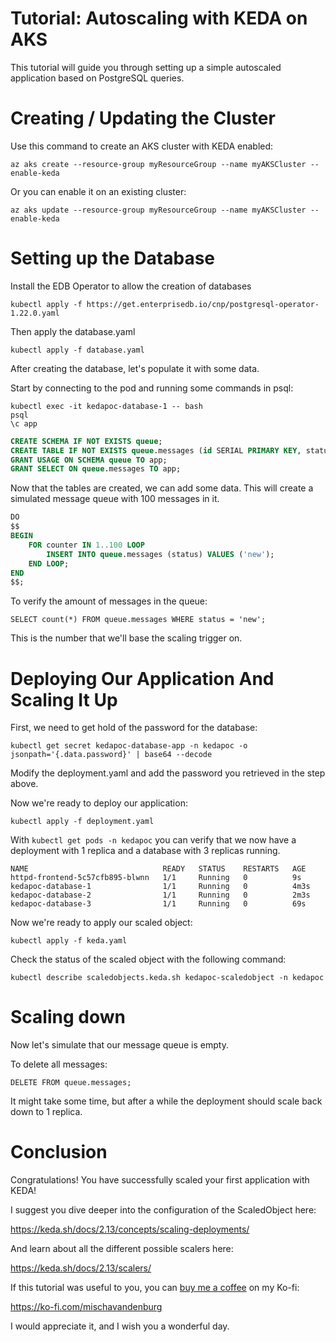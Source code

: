 # Tutorial: Autoscaling with KEDA on AKS

This tutorial will guide you through setting up a simple autoscaled application based on PostgreSQL queries.

# Creating / Updating the Cluster

Use this command to create an AKS cluster with KEDA enabled:

`az aks create --resource-group myResourceGroup --name myAKSCluster --enable-keda`

Or you can enable it on an existing cluster:

`az aks update --resource-group myResourceGroup --name myAKSCluster --enable-keda`

# Setting up the Database

Install the EDB Operator to allow the creation of databases

`kubectl apply -f https://get.enterprisedb.io/cnp/postgresql-operator-1.22.0.yaml`

Then apply the database.yaml

`kubectl apply -f database.yaml`

After creating the database, let's populate it with some data.

Start by connecting to the pod and running some commands in psql:

```
kubectl exec -it kedapoc-database-1 -- bash
psql
\c app
```

```sql
CREATE SCHEMA IF NOT EXISTS queue;
CREATE TABLE IF NOT EXISTS queue.messages (id SERIAL PRIMARY KEY, status VARCHAR(50));
GRANT USAGE ON SCHEMA queue TO app;
GRANT SELECT ON queue.messages TO app;
```


Now that the tables are created, we can add some data. This will create a simulated message queue with 100 messages in it.

```sql
DO
$$
BEGIN
    FOR counter IN 1..100 LOOP
        INSERT INTO queue.messages (status) VALUES ('new');
    END LOOP;
END
$$;
```

To verify the amount of messages in the queue:

`SELECT count(*) FROM queue.messages WHERE status = 'new';`

This is the number that we'll base the scaling trigger on.

# Deploying Our Application And Scaling It Up

First, we need to get hold of the password for the database:

`kubectl get secret kedapoc-database-app -n kedapoc -o jsonpath='{.data.password}' | base64 --decode`

Modify the deployment.yaml and add the password you retrieved in the step above.

Now we're ready to deploy our application:

`kubectl apply -f deployment.yaml`

With `kubectl get pods -n kedapoc` you can verify that we now have a deployment with 1 replica and a database with 3 replicas running.

```
NAME                              READY   STATUS    RESTARTS   AGE
httpd-frontend-5c57cfb895-blwnn   1/1     Running   0          9s
kedapoc-database-1                1/1     Running   0          4m3s
kedapoc-database-2                1/1     Running   0          2m3s
kedapoc-database-3                1/1     Running   0          69s
```

Now we're ready to apply our scaled object:

`kubectl apply -f keda.yaml`

Check the status of the scaled object with the following command:

`kubectl describe scaledobjects.keda.sh kedapoc-scaledobject -n kedapoc`

# Scaling down

Now let's simulate that our message queue is empty.

To delete all messages:

`DELETE FROM queue.messages;`

It might take some time, but after a while the deployment should scale back down to 1 replica.

# Conclusion

Congratulations! You have successfully scaled your first application with KEDA!

I suggest you dive deeper into the configuration of the ScaledObject here:

https://keda.sh/docs/2.13/concepts/scaling-deployments/

And learn about all the different possible scalers here:

https://keda.sh/docs/2.13/scalers/

If this tutorial was useful to you, you can [buy me a coffee](https://ko-fi.com/mischavandenburg) on my Ko-fi:

https://ko-fi.com/mischavandenburg

I would appreciate it, and I wish you a wonderful day.
